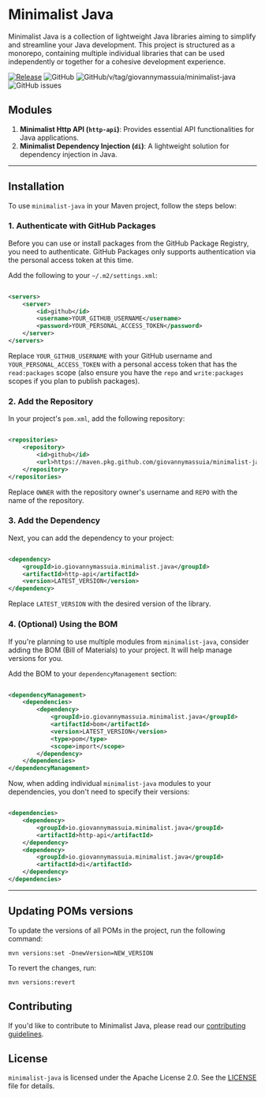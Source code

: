 # Minimalist Java

Minimalist Java is a collection of lightweight Java libraries aiming to simplify and streamline your Java development.
This project is structured as a monorepo, containing multiple individual libraries that can be used independently or
together for a cohesive development experience.

[![Release](https://github.com/giovannymassuia/minimalist-java/actions/workflows/publish.yaml/badge.svg)](https://github.com/giovannymassuia/minimalist-java/actions/workflows/publish.yaml)
![GitHub](https://img.shields.io/github/license/giovannymassuia/minimalist-java)
![GitHub/v/tag/giovannymassuia/minimalist-java](https://img.shields.io/github/v/tag/giovannymassuia/minimalist-java?label=version)
![GitHub issues](https://img.shields.io/github/issues/giovannymassuia/minimalist-java)

## Modules

1. **Minimalist Http API (`http-api`)**: Provides essential API functionalities for Java applications.
2. **Minimalist Dependency Injection (`di`)**: A lightweight solution for dependency injection
   in Java.

---

## Installation

To use `minimalist-java` in your Maven project, follow the steps below:

### 1. Authenticate with GitHub Packages

Before you can use or install packages from the GitHub Package Registry, you need to authenticate. GitHub Packages only
supports authentication via the personal access token at this time.

Add the following to your `~/.m2/settings.xml`:

```xml

<servers>
    <server>
        <id>github</id>
        <username>YOUR_GITHUB_USERNAME</username>
        <password>YOUR_PERSONAL_ACCESS_TOKEN</password>
    </server>
</servers>
```

Replace `YOUR_GITHUB_USERNAME` with your GitHub username and `YOUR_PERSONAL_ACCESS_TOKEN` with a personal access token
that has the `read:packages` scope (also ensure you have the `repo` and `write:packages` scopes if you plan to publish
packages).

### 2. Add the Repository

In your project's `pom.xml`, add the following repository:

```xml

<repositories>
    <repository>
        <id>github</id>
        <url>https://maven.pkg.github.com/giovannymassuia/minimalist-java</url>
    </repository>
</repositories>
```

Replace `OWNER` with the repository owner's username and `REPO` with the name of the repository.

### 3. Add the Dependency

Next, you can add the dependency to your project:

```xml

<dependency>
    <groupId>io.giovannymassuia.minimalist.java</groupId>
    <artifactId>http-api</artifactId>
    <version>LATEST_VERSION</version>
</dependency>
```

Replace `LATEST_VERSION` with the desired version of the library.

### 4. (Optional) Using the BOM

If you're planning to use multiple modules from `minimalist-java`, consider adding the BOM (Bill of Materials) to your
project. It will help manage versions for you.

Add the BOM to your `dependencyManagement` section:

```xml

<dependencyManagement>
    <dependencies>
        <dependency>
            <groupId>io.giovannymassuia.minimalist.java</groupId>
            <artifactId>bom</artifactId>
            <version>LATEST_VERSION</version>
            <type>pom</type>
            <scope>import</scope>
        </dependency>
    </dependencies>
</dependencyManagement>
```

Now, when adding individual `minimalist-java` modules to your dependencies, you don't need to specify their versions:

```xml

<dependencies>
    <dependency>
        <groupId>io.giovannymassuia.minimalist.java</groupId>
        <artifactId>http-api</artifactId>
    </dependency>
    <dependency>
        <groupId>io.giovannymassuia.minimalist.java</groupId>
        <artifactId>di</artifactId>
    </dependency>
</dependencies>
```

---

## Updating POMs versions

To update the versions of all POMs in the project, run the following command:

```shell
mvn versions:set -DnewVersion=NEW_VERSION
```

To revert the changes, run:

```shell
mvn versions:revert
```

## Contributing

If you'd like to contribute to Minimalist Java, please read our [contributing guidelines](CONTRIBUTING.md).

## License

`minimalist-java` is licensed under the Apache License 2.0. See the [LICENSE](LICENSE) file for details.
